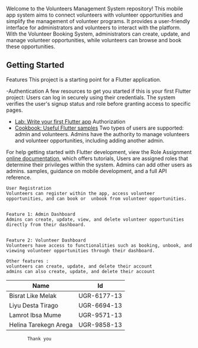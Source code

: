 Welcome to the Volunteers Management System repository! This mobile app system aims to connect volunteers with volunteer opportunities and simplify the management of volunteer programs. It provides a user-friendly interface for administrators and volunteers to interact with the platform. With the Volunteer Booking System, administrators can create, update, and manage volunteer opportunities, while volunteers can browse and book these opportunities.


## Getting Started


Features
This project is a starting point for a Flutter application.


-Authentication
A few resources to get you started if this is your first Flutter project:
    Users can log in securely using their credentials. The system verifies the user's signup status and role before granting access to specific pages.


- [Lab: Write your first Flutter app](https://docs.flutter.dev/get-started/codelab)
    Authorization
- [Cookbook: Useful Flutter samples](https://docs.flutter.dev/cookbook)
    Two types of users are supported: admin and volunteers. Admins have the authority to manage volunteers and volunteer opportunities,              including adding another admin.

               
For help getting started with Flutter development, view the
    Role Assignment
[online documentation](https://docs.flutter.dev/), which offers tutorials,
    Users are assigned roles that determine their privileges within the system. Admins can add other users as admins.
samples, guidance on mobile development, and a full API reference.

    User Registration
    Volunteers can register within the app, access volunteer opportunities, and can book or  unbook from volunteer opportunities.


    Feature 1: Admin Dashboard
    Admins can create, update, view, and delete volunteer opportunities directly from their dashboard.


    Feature 2: Volunteer Dashboard
    Volunteers have access to functionalities such as booking, unbook, and viewing volunteer opportunities through their dashboard.

    Other features :
    volunteers can create, update, and delete their account
    admins can also create, update, and delete their account




| Name                | Id           |
| --------            | --------     |
| Bisrat Like Melak   | UGR-6177-13  |
| Liyu Desta Tirago   | UGR-6694-13  |
|Lamrot Ibsa Mume     | UGR-9571-13  |
| Helina Tarekegn Arega| UGR-9858-13  |



            Thank you
